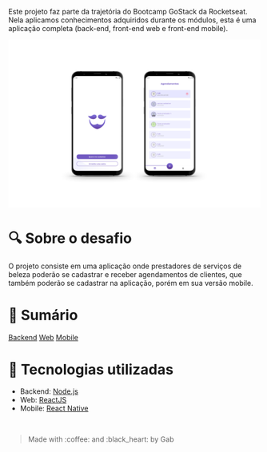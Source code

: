 Este projeto faz parte da trajetória do Bootcamp GoStack da Rocketseat. Nela aplicamos conhecimentos adquiridos durante os módulos, esta é uma aplicação completa (back-end, front-end web e front-end mobile).

<img src="./.github/mockup.png" />

# :mag: Sobre o desafio

O projeto consiste em uma aplicação onde prestadores de serviços de beleza poderão se cadastrar e receber agendamentos de clientes, que também poderão se cadastrar na aplicação, porém em sua versão mobile.

# :bookmark_tabs: Sumário

<a href="./gobarber-api">Backend</a>
<a href="./gobarber-web">Web</a>
<a href="./mobile">Mobile</a>

# :satellite: Tecnologias utilizadas

* Backend: <a href="https://nodejs.org/en/docs/">Node.js</a>
* Web: <a href="https://pt-br.reactjs.org/">ReactJS</a>
* Mobile: <a href="https://reactnative.dev/">React Native</a>

<br>
<blockquote>Made with :coffee: and :black_heart: by Gab</blockquote>
